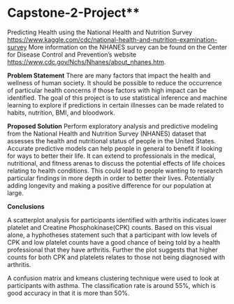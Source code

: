 # Capstone-2-Project**
Predicting Health using the National Health and Nutrition Survey 
https://www.kaggle.com/cdc/national-health-and-nutrition-examination-survey
More information on the NHANES survey can be found on the Center for Disease Control and Prevention’s website https://www.cdc.gov/Nchs/Nhanes/about_nhanes.htm.


**Problem Statement**
There are many factors that impact the health and wellness of human society.  It should be possible to reduce the occurrence of particular health concerns if those factors with high impact can be identified. The goal of this project is to use statistical inference and machine learning to explore if predictions in certain illnesses can be made related to habits, nutrition, BMI, and bloodwork.  

**Proposed Solution**
Perform exploratory analysis and predictive modeling from the National Health and Nutrition Survey (NHANES) dataset that assesses the health and nutritional status of people in the United States.     
Accurate predictive models can help people in general to benefit if looking for ways to better their life.
It can extend to professionals in the medical, nutritional, and fitness arenas to discuss the potential effects of life choices relating to health conditions. 
This could lead to people wanting to research particular findings in more depth in order to better their lives.  Potentially adding longevity and making a positive difference for our population at large.

**Conclusions**

A scatterplot analysis for participants identified with arthritis indicates lower platelet and Creatine Phosphokinase(CPK) counts. Based on this visual alone, a hyphotheses statement such that a participant with low levels of CPK and low platelet counts have a good chance of being told by a health professional that they have arthritis. Further the plot suggests that higher counts for both CPK and platelets relates to those not being diagnosed with arthritis. 

A confusion matrix and kmeans clustering technique were used to look at participants with asthma.  The classification rate is around 55%, which is good accuracy in that it is more than 50%. 
